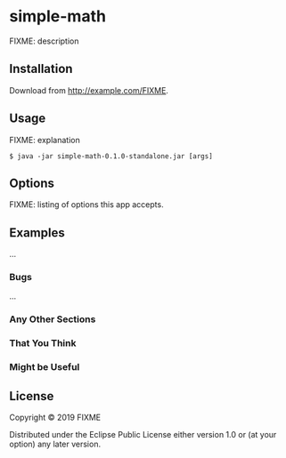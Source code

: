 # simple-math

FIXME: description

## Installation

Download from http://example.com/FIXME.

## Usage

FIXME: explanation

    $ java -jar simple-math-0.1.0-standalone.jar [args]

## Options

FIXME: listing of options this app accepts.

## Examples

...

### Bugs

...

### Any Other Sections
### That You Think
### Might be Useful

## License

Copyright © 2019 FIXME

Distributed under the Eclipse Public License either version 1.0 or (at
your option) any later version.
